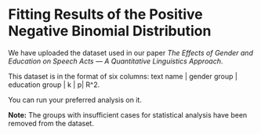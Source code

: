 # Fitting Results of the Positive Negative Binomial Distribution
We have uploaded the dataset used in our paper *The Effects of Gender and Education on Speech Acts — A Quantitative Linguistics Approach*.

This dataset is in the format of six columns: text name | gender group | education group | k | p| R^2.

You can run your preferred analysis on it.

**Note:** The groups with insufficient cases for statistical analysis have been removed from the dataset.
